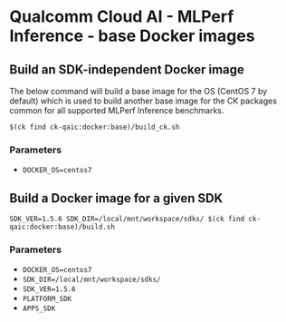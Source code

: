 # Qualcomm Cloud AI - MLPerf Inference - base Docker images

## Build an SDK-independent Docker image

The below command will build a base image for the OS (CentOS 7 by default) which is used to build another base image for the CK packages common for all supported MLPerf Inference benchmarks.

```
$(ck find ck-qaic:docker:base)/build_ck.sh
```

### Parameters
- `DOCKER_OS=centos7`

## Build a Docker image for a given SDK

```
SDK_VER=1.5.6 SDK_DIR=/local/mnt/workspace/sdks/ $(ck find ck-qaic:docker:base)/build.sh
```

### Parameters

- `DOCKER_OS=centos7`
- `SDK_DIR=/local/mnt/workspace/sdks/`
- `SDK_VER=1.5.6`
- `PLATFORM_SDK`
- `APPS_SDK`
